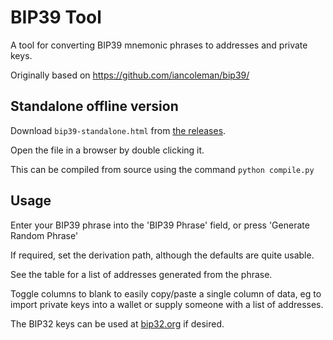 # BIP39 Tool

A tool for converting BIP39 mnemonic phrases to addresses and private keys.

Originally based on https://github.com/iancoleman/bip39/

## Standalone offline version

Download `bip39-standalone.html` from
[the releases](https://github.com/PavlosTze/bip39/releases).

Open the file in a browser by double clicking it.

This can be compiled from source using the command `python compile.py`

## Usage

Enter your BIP39 phrase into the 'BIP39 Phrase' field, or press
'Generate Random Phrase'

If required, set the derivation path, although the defaults are quite usable.

See the table for a list of addresses generated from the phrase.

Toggle columns to blank to easily copy/paste a single column of data, eg to
import private keys into a wallet or supply someone with a list of addresses.

The BIP32 keys can be used at [bip32.org](https://bip32.org) if desired.
